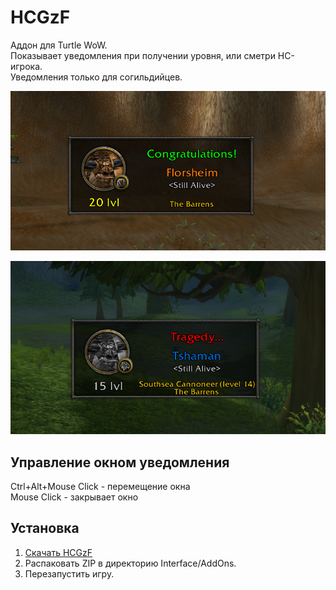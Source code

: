# HCGzF
Аддон для Turtle WoW.<br/>
Показывает уведомления при получении уровня, или сметри HC-игрока.<br/>
Уведомления только для согильдийцев.

![Preview1](https://raw.githubusercontent.com/Steelbash/HCGzF/main/gratz.png)

![Preview2](https://raw.githubusercontent.com/Steelbash/HCGzF/main/f.png)


## Управление окном уведомления
Ctrl+Alt+Mouse Click - перемещение окна<br/>
Mouse Click - закрывает окно

## Установка
1. [Скачать HCGzF](https://github.com/Steelbash/HCGzF/releases/download/1.0.2/HCGzF.zip)
2. Распаковать ZIP в директорию Interface/AddOns.
3. Перезапустить игру.

